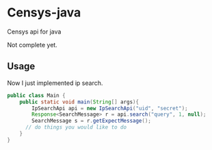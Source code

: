 # Censys-java
Censys api for java

Not complete yet.

## Usage
Now I just implemented ip search.
```java
public class Main {
    public static void main(String[] args){
        IpSearchApi api = new IpSearchApi("uid", "secret");
        Response<SearchMessage> r = api.search("query", 1, null);
        SearchMessage s = r.getExpectMessage();
      // do things you would like to do
	}
}
```